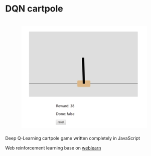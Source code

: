 # DQN cartpole
<h1 align="center">
  <img src="cartpole.gif" alt="WebLearn DQN" width="400">
</h1>

Deep Q-Learning cartpole game written completely in JavaScript

Web reinforcement learning base on [weblearn](https://github.com/keppel/weblearn-dqn)
